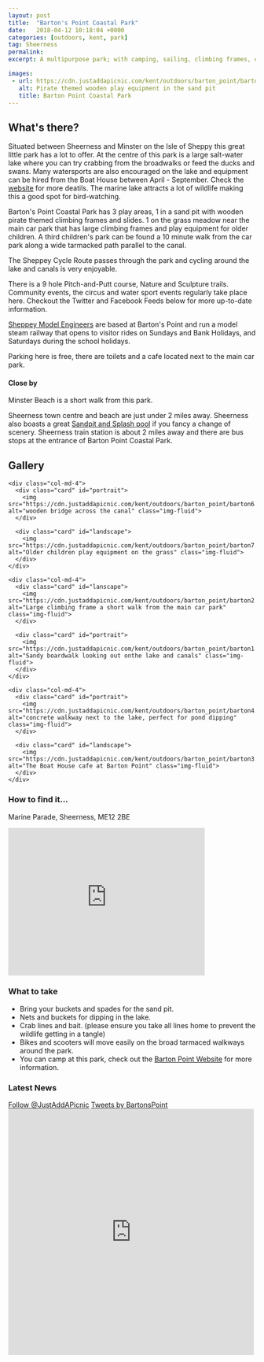 ```yaml
---
layout: post
title:  "Barton's Point Coastal Park"
date:   2018-04-12 10:18:04 +0000
categories: [outdoors, kent, park]
tag: Sheerness
permalink: 
excerpt: A multipurpose park; with camping, sailing, climbing frames, cycling, and fishing to mention but a few.  There's a lot to do at this great park right by the sea. With a cafe and toilets on site you'll be able to stay all day.

images: 
 - url: https://cdn.justaddapicnic.com/kent/outdoors/barton_point/barton5.jpg
   alt: Pirate themed wooden play equipment in the sand pit
   title: Barton Point Coastal Park
---
```


## What's there?
Situated between Sheerness and Minster on the Isle of Sheppy this great little park has a lot to offer.  At the centre of this park is a large salt-water lake where you can try crabbing from the broadwalks or feed the ducks and swans.  Many watersports are also encouraged on the lake and equipment can be hired from the Boat House between April - September.  Check the [website](http://www.bartonspointcoastalpark.co.uk/about/activities/) for more deatils.  The marine lake attracts a lot of wildlife making this a good spot for bird-watching.

Barton's Point Coastal Park has 3 play areas, 1 in a sand pit with wooden pirate themed climbing frames and slides.  1 on the grass meadow near the main car park that has large climbing frames and play equipment for older children.  A third children's park can be found a 10 minute walk from the car park along a wide tarmacked path parallel to the canal.

The Sheppey Cycle Route passes through the park and cycling around the lake and canals is very enjoyable.  

There is a 9 hole Pitch-and-Putt course, Nature and Sculpture trails. Community events, the circus and water sport events regularly take place here.  Checkout the Twitter and Facebook Feeds below for more up-to-date information.

[Sheppey Model Engineers](http://www.sheppeymodelengineering.co.uk/wp/) are based at Barton's Point and run a model steam railway that opens to visitor rides on Sundays and Bank Holidays, and Saturdays during the school holidays.

Parking here is free, there are toilets and a cafe located next to the main car park.

#### Close by

Minster Beach is a short walk from this park. 

Sheerness town centre and beach are just under 2 miles away.  Sheerness also boasts a great [Sandpit and Splash pool](/outdoors/kent/sandpit/park/2018/01/16/sheerness-sandpit.html) if you fancy a change of scenery.  Sheerness train station is about 2 miles away and there are bus stops at the entrance of Barton Point Coastal Park.

## Gallery

<div class="container">

  <div class="row">

    <div class="col-md-4">
      <div class="card" id="portrait">
        <img src="https://cdn.justaddapicnic.com/kent/outdoors/barton_point/barton6.jpg" alt="wooden bridge across the canal" class="img-fluid">
      </div>

      <div class="card" id="landscape">
        <img src="https://cdn.justaddapicnic.com/kent/outdoors/barton_point/barton7.jpg" alt="Older children play equipment on the grass" class="img-fluid">
      </div>  
    </div>

    <div class="col-md-4">
      <div class="card" id="lanscape">
        <img src="https://cdn.justaddapicnic.com/kent/outdoors/barton_point/barton2.jpg" alt="Large climbing frame a short walk from the main car park" class="img-fluid">
      </div>

      <div class="card" id="portrait">
        <img src="https://cdn.justaddapicnic.com/kent/outdoors/barton_point/barton1.jpg" alt="Sandy boardwalk looking out onthe lake and canals" class="img-fluid">
      </div>
    </div>

    <div class="col-md-4">
      <div class="card" id="portrait">
        <img src="https://cdn.justaddapicnic.com/kent/outdoors/barton_point/barton4.jpg" alt="concrete walkway next to the lake, perfect for pond dipping" class="img-fluid">
      </div>

      <div class="card" id="landscape">
        <img src="https://cdn.justaddapicnic.com/kent/outdoors/barton_point/barton3.jpg" alt="The Boat House cafe at Barton Point" class="img-fluid">
      </div>
    </div>

  </div>      
</div>


### How to find it...
Marine Parade, Sheerness, ME12 2BE

<iframe src="https://www.google.com/maps/embed?pb=!1m18!1m12!1m3!1d4974.249901469156!2d0.7843084169729787!3d51.437499138066194!2m3!1f0!2f0!3f0!3m2!1i1024!2i768!4f13.1!3m3!1m2!1s0x47d9299aace0e36d%3A0xd68dbd3058d58849!2sBarton&#39;s+Point+Coastal+Park!5e0!3m2!1sen!2suk!4v1523541085391" width="400" height="300" frameborder="0" style="border:0" allowfullscreen></iframe>

### What to take

* Bring your buckets and spades for the sand pit.
* Nets and buckets for dipping in the lake.
* Crab lines and bait. (please ensure you take all lines home to prevent the wildlife getting in a tangle)
* Bikes and scooters will move easily on the broad tarmaced walkways around the park.
* You can camp at this park, check out the [Barton Point Website](http://www.bartonspointcoastalpark.co.uk/about/camping/) for more information.

### Latest News

<div class="container">
  <div class="row">
    <div class="col-md-6">
        <a href="https://twitter.com/JustAddAPicnic?ref_src=twsrc%5Etfw" class="twitter-follow-button" data-show-count="false">Follow @JustAddAPicnic</a><script async src="https://platform.twitter.com/widgets.js" charset="utf-8"></script>
        <a class="twitter-timeline" data-width="500" data-height="500" href="https://twitter.com/BartonsPoint?ref_src=twsrc%5Etfw">Tweets by BartonsPoint</a> <script async src="https://platform.twitter.com/widgets.js" charset="utf-8"></script>
    </div>
    <div class="col-md-6">
      <iframe src="https://www.facebook.com/plugins/page.php?href=https%3A%2F%2Fwww.facebook.com%2Fbartonspoint.park&tabs=timeline&width=500&height=500&small_header=true&adapt_container_width=true&hide_cover=false&show_facepile=false&appId" width="500" height="500" style="border:none;overflow:hidden" scrolling="no" frameborder="0" allowTransparency="true"></iframe>
    </div>
  </div>
</div>

